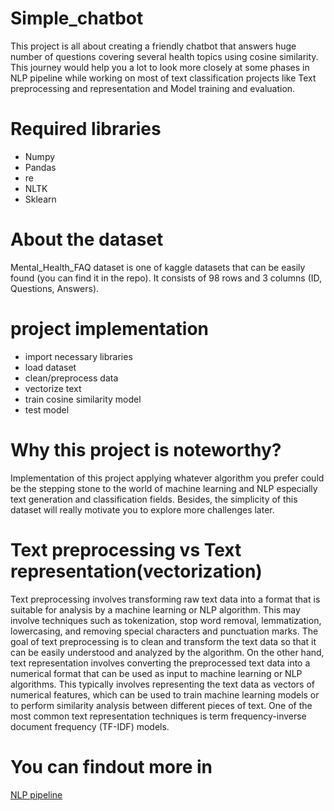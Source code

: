 # Simple_chatbot
This project is all about creating a friendly chatbot that answers huge number of questions covering several health topics using cosine similarity.
This journey would help you a lot to look more closely at some phases in NLP pipeline while working on most of text classification projects like Text preprocessing and representation and Model training and evaluation.
# Required libraries
+ Numpy
+ Pandas
+ re
+ NLTK
+ Sklearn
# About the dataset
Mental_Health_FAQ dataset is one of kaggle datasets that can be easily found (you can find it in the repo). It consists of 98 rows and 3 columns (ID, Questions, Answers).
# project implementation
+ import necessary libraries
+ load dataset
+ clean/preprocess data
+ vectorize text
+ train cosine similarity model
+ test model
# Why this project is noteworthy?
Implementation of this project applying whatever algorithm you prefer could be the stepping stone to the world of machine learning and NLP especially text generation and classification fields. Besides, the simplicity of this dataset will really motivate you to explore more challenges later.
# Text preprocessing vs Text representation(vectorization)
Text preprocessing involves transforming raw text data into a format that is suitable for analysis by a machine learning or NLP algorithm. This may involve techniques such as tokenization, stop word removal, lemmatization, lowercasing, and removing special characters and punctuation marks. The goal of text preprocessing is to clean and transform the text data so that it can be easily understood and analyzed by the algorithm.
On the other hand, text representation involves converting the preprocessed text data into a numerical format that can be used as input to machine learning or NLP algorithms. This typically involves representing the text data as vectors of numerical features, which can be used to train machine learning models or to perform similarity analysis between different pieces of text. One of the most common text representation techniques is term frequency-inverse document frequency (TF-IDF) models.
# You can findout more in
[NLP pipeline](https://www.analyticsvidhya.com/blog/2022/06/an-end-to-end-guide-on-nlp-pipeline/#:~:text=NLP%20Pipeline%20is%20a%20set,and%20Pipeline%20is%20non%2Dlinear.)
